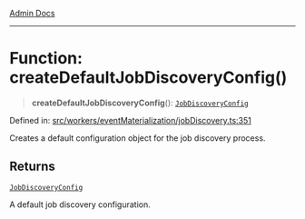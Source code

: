 [Admin Docs](/)

***

# Function: createDefaultJobDiscoveryConfig()

> **createDefaultJobDiscoveryConfig**(): [`JobDiscoveryConfig`](../interfaces/JobDiscoveryConfig.md)

Defined in: [src/workers/eventMaterialization/jobDiscovery.ts:351](https://github.com/gautam-divyanshu/talawa-api/blob/1d38acecd3e456f869683fb8dca035a5e42010d5/src/workers/eventMaterialization/jobDiscovery.ts#L351)

Creates a default configuration object for the job discovery process.

## Returns

[`JobDiscoveryConfig`](../interfaces/JobDiscoveryConfig.md)

A default job discovery configuration.
